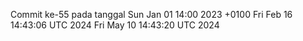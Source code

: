 Commit ke-55 pada tanggal Sun Jan 01 14:00 2023 +0100
Fri Feb 16 14:43:06 UTC 2024
Fri May 10 14:43:20 UTC 2024
